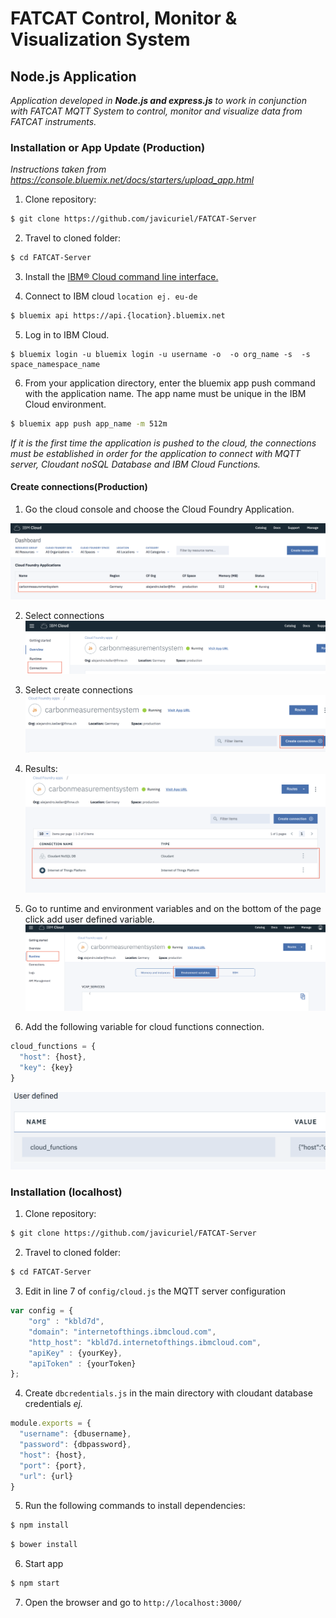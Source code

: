 # FATCAT Control, Monitor & Visualization System
## Node.js Application
*Application developed in **Node.js and express.js** to work in conjunction with FATCAT MQTT System to control, monitor and visualize data from FATCAT instruments.*


### **Installation or App Update (Production)**
*Instructions taken from https://console.bluemix.net/docs/starters/upload_app.html*

1. Clone repository:
```bash
$ git clone https://github.com/javicuriel/FATCAT-Server
```
2. Travel to cloned folder:
```bash
$ cd FATCAT-Server
```

3. Install the [IBM® Cloud command line interface.](http://clis.ng.bluemix.net/ui/home.html)

4. Connect to IBM cloud `location ej. eu-de`
```bash
$ bluemix api https://api.{location}.bluemix.net
```
5. Log in to IBM Cloud.
```
$ bluemix login -u bluemix login -u username -o  -o org_name -s  -s space_namespace_name
```
6. From your application directory, enter the bluemix app push command with the application name. The app name must be unique in the IBM Cloud environment.
```bash
$ bluemix app push app_name -m 512m
```

*If it is the first time the application is pushed to the cloud, the connections must be established in order for the application to connect with MQTT server, Cloudant noSQL Database and IBM Cloud Functions.*
#### **Create connections(Production)**
1. Go the cloud console and choose the Cloud Foundry Application.

![text](./extras/1.png)

2. Select connections
![text](./extras/2.png)

3. Select create connections
![text](./extras/3.png)

4. Results:
![text](./extras/4.png)

5. Go to runtime and environment variables and on the bottom of the page click add user defined variable.
![text](./extras/5.png)

6. Add the following variable for cloud functions connection.
```javascript
cloud_functions = {
  "host": {host},
  "key": {key}
}
```
![text](./extras/6.png)


### **Installation (localhost)**
1. Clone repository:
```bash
$ git clone https://github.com/javicuriel/FATCAT-Server
```
2. Travel to cloned folder:
```bash
$ cd FATCAT-Server
```
3. Edit in line 7 of `config/cloud.js` the MQTT server configuration
```javascript
var config = {
    "org" : "kbld7d",
    "domain": "internetofthings.ibmcloud.com",
    "http_host": "kbld7d.internetofthings.ibmcloud.com",
    "apiKey" : {yourKey},
    "apiToken" : {yourToken}
};
```
4. Create `dbcredentials.js` in the main directory with cloudant database credentials
*ej.*
```javascript
module.exports = {
  "username": {dbusername},
  "password": {dbpassword},
  "host": {host},
  "port": {port},
  "url": {url}
}
```
5. Run the following commands to install dependencies:
```bash
$ npm install
```
```bash
$ bower install
```
6. Start app
```bash
$ npm start
```
7. Open the browser and go to `http://localhost:3000/`
